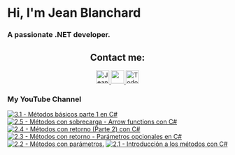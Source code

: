    # Hi, I'm Jean Blanchard
### A passionate .NET developer.



<h2 align="center">Contact me:</h2>

<p align="center">
  <a href="https://www.linkedin.com/in/jeanpblanchard/">
    <img src="https://www.vectorlogo.zone/logos/linkedin/linkedin-icon.svg" alt="Jean Blanchard's LinkedIn Profile" height="30" width="30">
  </a>
      <a href="mailto:ijeanpierrebp@gmail.com">
    <img src="https://www.vectorlogo.zone/logos/gmail/gmail-icon.svg" height="30" width="30">
  </a>
  <a href="https://www.youtube.com/@todoconnet">
    <img src="https://www.vectorlogo.zone/logos/youtube/youtube-icon.svg" alt="Todo con .NET YouTube Channel" height="30" width="30">
  </a>
  


</p>


### My YouTube Channel
<!-- BEGIN YOUTUBE-CARDS -->
[![3.1 - Métodos básicos parte 1 en C#](https://ytcards.demolab.com/?id=zmClnzN40JA&title=3.1+-+M%C3%A9todos+b%C3%A1sicos+parte+1+en+C%23&lang=en&timestamp=1726891247&background_color=%230d1117&title_color=%23ffffff&stats_color=%23dedede&max_title_lines=1&width=250&border_radius=5 "3.1 - Métodos básicos parte 1 en C#")](https://www.youtube.com/watch?v=zmClnzN40JA)
[![2.5 - Métodos con sobrecarga - Arrow functions con C#](https://ytcards.demolab.com/?id=Ij9txhZvc08&title=2.5+-+M%C3%A9todos+con+sobrecarga+-+Arrow+functions+con+C%23&lang=en&timestamp=1726807498&background_color=%230d1117&title_color=%23ffffff&stats_color=%23dedede&max_title_lines=1&width=250&border_radius=5 "2.5 - Métodos con sobrecarga - Arrow functions con C#")](https://www.youtube.com/watch?v=Ij9txhZvc08)
[![2.4 - Métodos con retorno (Parte 2)  con C#](https://ytcards.demolab.com/?id=6VuN_e2oYuQ&title=2.4+-+M%C3%A9todos+con+retorno+%28Parte+2%29++con+C%23&lang=en&timestamp=1726718229&background_color=%230d1117&title_color=%23ffffff&stats_color=%23dedede&max_title_lines=1&width=250&border_radius=5 "2.4 - Métodos con retorno (Parte 2)  con C#")](https://www.youtube.com/watch?v=6VuN_e2oYuQ)
[![2.3 - Métodos con retorno - Parámetros opcionales en C#](https://ytcards.demolab.com/?id=YgdDDUv2T8o&title=2.3+-+M%C3%A9todos+con+retorno+-+Par%C3%A1metros+opcionales+en+C%23&lang=en&timestamp=1726578038&background_color=%230d1117&title_color=%23ffffff&stats_color=%23dedede&max_title_lines=1&width=250&border_radius=5 "2.3 - Métodos con retorno - Parámetros opcionales en C#")](https://www.youtube.com/watch?v=YgdDDUv2T8o)
[![2.2 - Métodos con parámetros.](https://ytcards.demolab.com/?id=2OSVGqiPcDs&title=2.2+-+M%C3%A9todos+con+par%C3%A1metros.&lang=en&timestamp=1726263987&background_color=%230d1117&title_color=%23ffffff&stats_color=%23dedede&max_title_lines=1&width=250&border_radius=5 "2.2 - Métodos con parámetros.")](https://www.youtube.com/watch?v=2OSVGqiPcDs)
[![2.1 - Introducción a los métodos con C#](https://ytcards.demolab.com/?id=9dENXRSg4Gk&title=2.1+-+Introducci%C3%B3n+a+los+m%C3%A9todos+con+C%23&lang=en&timestamp=1726187511&background_color=%230d1117&title_color=%23ffffff&stats_color=%23dedede&max_title_lines=1&width=250&border_radius=5 "2.1 - Introducción a los métodos con C#")](https://www.youtube.com/watch?v=9dENXRSg4Gk)
<!-- END YOUTUBE-CARDS -->
